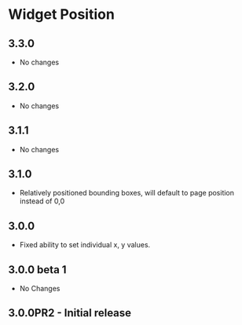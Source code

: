Widget Position
===============

3.3.0
-----

  * No changes

3.2.0
-----

  * No changes

3.1.1
-----

  * No changes

3.1.0
-----

  * Relatively positioned bounding boxes, will default to 
    page position instead of 0,0

3.0.0
-----

  * Fixed ability to set individual x, y values.

3.0.0 beta 1
------------

  * No Changes

3.0.0PR2 - Initial release
--------------------------

